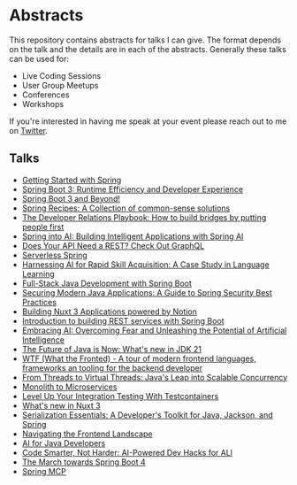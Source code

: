 # Abstracts

This repository contains abstracts for talks I can give. The format depends on the talk and the details are in each of the abstracts. Generally these talks can be used for:

- Live Coding Sessions
- User Group Meetups
- Conferences
- Workshops

If you're interested in having me speak at your event please reach out to me on [Twitter](http://twitter.com/therealdanvega).

## Talks

- [Getting Started with Spring](./getting-started-spring.md)
- [Spring Boot 3: Runtime Efficiency and Developer Experience](spring-boot-3.md)
- [Spring Boot 3 and Beyond!](./spring-boot-3-beyond.md)
- [Spring Recipes: A Collection of common-sense solutions](spring-recipes.md)
- [The Developer Relations Playbook: How to build bridges by putting people first](./devrel.md) 
- [Spring into AI: Building Intelligent Applications with Spring AI](spring-into-ai.md)
- [Does Your API Need a REST? Check Out GraphQL](spring-for-graphql.md)
- [Serverless Spring](serverless-spring.md)
- [Harnessing AI for Rapid Skill Acquisition: A Case Study in Language Learning](./ai-learning.md)
- [Full-Stack Java Development with Spring Boot](full-stack-java-spring-boot.md)
- [Securing Modern Java Applications: A Guide to Spring Security Best Practices](modern-spring-security.md)
- [Building Nuxt 3 Applications powered by Notion](./nuxt-3-notion.md)
- [Introduction to building REST services with Spring Boot](rest-service-spring-boot.md)
- [Embracing AI: Overcoming Fear and Unleashing the Potential of Artificial Intelligence](ai.md)
- [The Future of Java is Now: What's new in JDK 21](./jdk-21.md)
- [WTF (What the Fronted) - A tour of modern frontend languages, frameworks an tooling for the backend developer](./wtf.md)
- [From Threads to Virtual Threads: Java's Leap into Scalable Concurrency](./virtual-threads.md)
- [Monolith to Microservices](./monolith-to-microservices.md)
- [Level Up Your Integration Testing With Testcontainers](./test-containers.md)
- [What's new in Nuxt 3](./nuxt-3.md)
- [Serialization Essentials: A Developer's Toolkit for Java, Jackson, and Spring](./java-serialization.md)
- [Navigating the Frontend Landscape](./java-frontends.md)
- [AI for Java Developers](./ai-java-developers.md)
- [Code Smarter, Not Harder: AI-Powered Dev Hacks for ALl](./ai-powered-dev-hacks.md)
- [The March towards Spring Boot 4](./spring-boot-4.md)
- [Spring MCP](./spring-mcp.md)